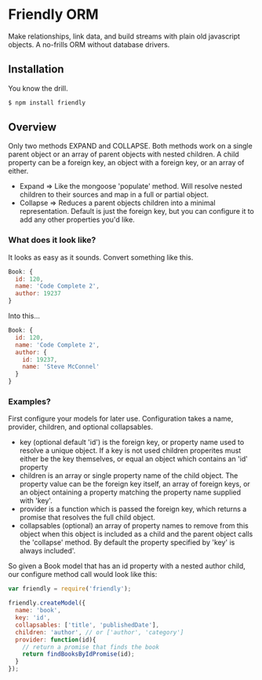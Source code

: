 # Friendly ORM

Make relationships, link data, and build streams with plain old javascript objects. A no-frills ORM without database drivers.

## Installation

You know the drill.

```sh
$ npm install friendly
```

## Overview

Only two methods EXPAND and COLLAPSE. Both methods work on a single parent object or an array of parent objects with nested children. A child property can be a foreign key, an object with a foreign key, or an array of either.

- Expand => Like the mongoose 'populate' method. Will resolve nested children to their sources and map in a full or partial object.
- Collapse => Reduces a parent objects children into a minimal representation. Default is just the foreign key, but you can configure it to add any other properties you'd like.

### What does it look like?

It looks as easy as it sounds. Convert something like this.

``` js
Book: {
  id: 120,
  name: 'Code Complete 2',
  author: 19237
}
```

Into this...
``` js
Book: {
  id: 120,
  name: 'Code Complete 2',
  author: {
    id: 19237,
    name: 'Steve McConnel'
  }
}
```

### Examples?

First configure your models for later use. Configuration takes a name, provider, children, and optional collapsables.

- key (optional default 'id') is the foreign key, or property name used to resolve a unique object. If a key is not used children properites must either be the key themselves, or equal an object which contains an 'id' property
- children is an array or single property name of the child object. The property value can be the foreign key itself, an array of foreign keys, or an object ontaining a property matching the property name supplied with 'key'.
- provider is a function which is passed the foreign key, which returns a promise that resolves the full child object.
- collapsables (optional) an array of property names to remove from this object when this object is included as a child and the parent object calls the 'collapse' method. By default the property specified by 'key' is always included'.

So given a Book model that has an id property with a nested author child, our configure method call would look like this:

``` js
var friendly = require('friendly');

friendly.createModel({
  name: 'book',
  key: 'id',
  collapsables: ['title', 'publishedDate'],
  children: 'author', // or ['author', 'category']
  provider: function(id){
    // return a promise that finds the book
    return findBooksByIdPromise(id);
  }
});
```
